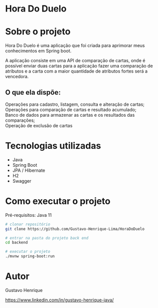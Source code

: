 # Hora Do Duelo
# Sobre o projeto

Hora Do Duelo é uma aplicação que foi criada para aprimorar meus conhecimentos em Spring boot.

A aplicação consiste em uma API  de comparação de cartas, onde é possível enviar duas cartas para a aplicação fazer uma comparação de 
atributos e a carta com a maior quantidade de atributos fortes será a vencedora. 
## O que ela dispõe:
Operações para cadastro, listagem, consulta e alteração de cartas;<br>
Operações para comparação de cartas e resultado acumulado;<br>
Banco de dados para armazenar as cartas e os resultados das comparações;<br>
Operação de exclusão de cartas

# Tecnologias utilizadas
- Java
- Spring Boot
- JPA / Hibernate
- H2
- Swagger
# Como executar o projeto
Pré-requisitos: Java 11

```bash
# clonar repositório
git clone https://github.com/Gustavo-Henrique-Lima/HoraDoDuelo

# entrar na pasta do projeto back end
cd backend

# executar o projeto
./mvnw spring-boot:run
```

# Autor

Gustavo Henrique

https://www.linkedin.com/in/gustavo-henrique-java/
